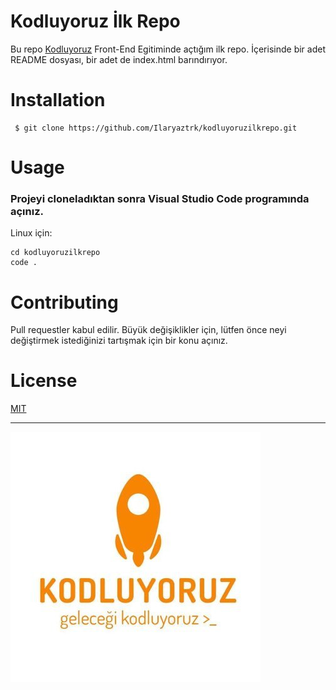 # Kodluyoruz İlk Repo
Bu repo [Kodluyoruz](https://www.kodluyoruz.org/) Front-End Egitiminde açtığım ilk repo. İçerisinde bir adet README dosyası, bir adet de index.html barındırıyor.


# Installation

```
 $ git clone https://github.com/Ilaryaztrk/kodluyoruzilkrepo.git
 ```


 # Usage

### Projeyi cloneladıktan sonra Visual Studio Code programında açınız.

Linux için:

```
cd kodluyoruzilkrepo
code .
```

# Contributing

Pull requestler kabul edilir. Büyük değişiklikler için, lütfen önce neyi değiştirmek istediğinizi tartışmak için bir konu açınız.


# License 
[MIT](https://choosealicense.com/licenses/mit/)

***




![Kodluyoruz Logo](https://raw.githubusercontent.com/Kodluyoruz/taskforce/git/git/markdown-nedir-nasil-kullaniriz-/figures/kodluyoruz_logo.jpg)
